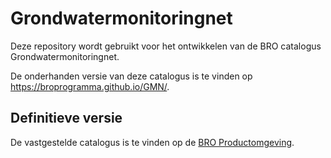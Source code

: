 # Grondwatermonitoringnet

Deze repository wordt gebruikt voor het ontwikkelen van de BRO catalogus Grondwatermonitoringnet.

De onderhanden versie van deze catalogus is te vinden op https://broprogramma.github.io/GMN/.

##  Definitieve versie
De vastgestelde catalogus is te vinden op de [BRO Productomgeving][1].

[1]: https://bro-productomgeving.nl/bpo/latest
